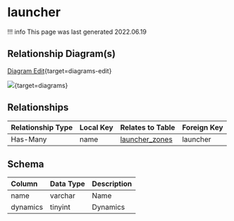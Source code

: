 # launcher

!!! info
	This page was last generated 2022.06.19

## Relationship Diagram(s)

[Diagram Edit](https://mermaid.live/edit#eyJjb2RlIjoiZXJEaWFncmFtXG4gICAgbGF1bmNoZXIge1xuICAgICAgICB2YXJjaGFyIG5hbWVcbiAgICB9XG4gICAgbGF1bmNoZXJfem9uZXMge1xuICAgICAgICB2YXJjaGFyIGxhdW5jaGVyXG4gICAgICAgIHZhcmNoYXIgem9uZVxuICAgICAgICB2YXJjaGFyIG5hbWVcbiAgICB9XG4gICAgbGF1bmNoZXIgfHwtLW97IGxhdW5jaGVyX3pvbmVzIDogSGFzLU1hbnlcblxuIiwibWVybWFpZCI6eyJ0aGVtZSI6ImRlZmF1bHQifSwidXBkYXRlRWRpdG9yIjp0cnVlLCJhdXRvU3luYyI6dHJ1ZSwidXBkYXRlRGlhZ3JhbSI6dHJ1ZX0=){target=diagrams-edit}

[![](https://mermaid.ink/img/eyJjb2RlIjoiZXJEaWFncmFtXG4gICAgbGF1bmNoZXIge1xuICAgICAgICB2YXJjaGFyIG5hbWVcbiAgICB9XG4gICAgbGF1bmNoZXJfem9uZXMge1xuICAgICAgICB2YXJjaGFyIGxhdW5jaGVyXG4gICAgICAgIHZhcmNoYXIgem9uZVxuICAgICAgICB2YXJjaGFyIG5hbWVcbiAgICB9XG4gICAgbGF1bmNoZXIgfHwtLW97IGxhdW5jaGVyX3pvbmVzIDogSGFzLU1hbnlcblxuIiwibWVybWFpZCI6eyJ0aGVtZSI6ImRlZmF1bHQifSwidXBkYXRlRWRpdG9yIjp0cnVlLCJhdXRvU3luYyI6dHJ1ZSwidXBkYXRlRGlhZ3JhbSI6dHJ1ZX0=)](https://mermaid.ink/img/eyJjb2RlIjoiZXJEaWFncmFtXG4gICAgbGF1bmNoZXIge1xuICAgICAgICB2YXJjaGFyIG5hbWVcbiAgICB9XG4gICAgbGF1bmNoZXJfem9uZXMge1xuICAgICAgICB2YXJjaGFyIGxhdW5jaGVyXG4gICAgICAgIHZhcmNoYXIgem9uZVxuICAgICAgICB2YXJjaGFyIG5hbWVcbiAgICB9XG4gICAgbGF1bmNoZXIgfHwtLW97IGxhdW5jaGVyX3pvbmVzIDogSGFzLU1hbnlcblxuIiwibWVybWFpZCI6eyJ0aGVtZSI6ImRlZmF1bHQifSwidXBkYXRlRWRpdG9yIjp0cnVlLCJhdXRvU3luYyI6dHJ1ZSwidXBkYXRlRGlhZ3JhbSI6dHJ1ZX0=){target=diagrams}


## Relationships

| Relationship Type | Local Key | Relates to Table | Foreign Key |
| :--- | :--- | :--- | :--- |
| Has-Many | name | [launcher_zones](../../schema/zone/launcher_zones.md) | launcher |


## Schema

| Column | Data Type | Description |
| :--- | :--- | :--- |
| name | varchar | Name |
| dynamics | tinyint | Dynamics |

